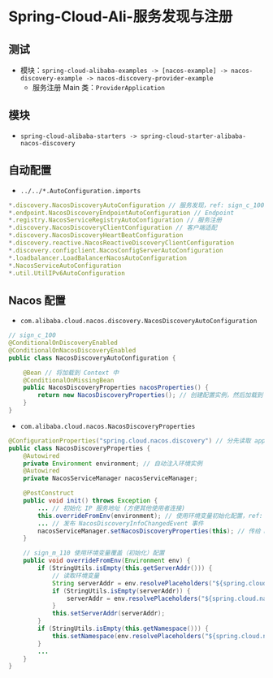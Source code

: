 # Spring-Cloud-Ali-服务发现与注册


## 测试
- 模块：`spring-cloud-alibaba-examples -> [nacos-example] -> nacos-discovery-example -> nacos-discovery-provider-example`
  - 服务注册 Main 类：`ProviderApplication`


## 模块
- `spring-cloud-alibaba-starters -> spring-cloud-starter-alibaba-nacos-discovery`


## 自动配置
- `../../*.AutoConfiguration.imports`
```js
*.discovery.NacosDiscoveryAutoConfiguration // 服务发现，ref: sign_c_100
*.endpoint.NacosDiscoveryEndpointAutoConfiguration // Endpoint
*.registry.NacosServiceRegistryAutoConfiguration // 服务注册
*.discovery.NacosDiscoveryClientConfiguration // 客户端适配
*.discovery.NacosDiscoveryHeartBeatConfiguration
*.discovery.reactive.NacosReactiveDiscoveryClientConfiguration
*.discovery.configclient.NacosConfigServerAutoConfiguration
*.loadbalancer.LoadBalancerNacosAutoConfiguration
*.NacosServiceAutoConfiguration
*.util.UtilIPv6AutoConfiguration
```


## Nacos 配置
- `com.alibaba.cloud.nacos.discovery.NacosDiscoveryAutoConfiguration`
```java
// sign_c_100
@ConditionalOnDiscoveryEnabled
@ConditionalOnNacosDiscoveryEnabled
public class NacosDiscoveryAutoConfiguration {

    @Bean // 将加载到 Context 中
    @ConditionalOnMissingBean
    public NacosDiscoveryProperties nacosProperties() {
        return new NacosDiscoveryProperties(); // 创建配置实例，然后加载到 Context 中，并由其进行初始化
    }
}
```

- `com.alibaba.cloud.nacos.NacosDiscoveryProperties`
```java
@ConfigurationProperties("spring.cloud.nacos.discovery") // 分先读取 application.properties 文件配置
public class NacosDiscoveryProperties {
    @Autowired
    private Environment environment; // 自动注入环境实例
    @Autowired
    private NacosServiceManager nacosServiceManager;

    @PostConstruct
    public void init() throws Exception {
        ... // 初始化 IP 服务地址 (方便其他使用者连接)
        this.overrideFromEnv(environment); // 使用环境变量初始化配置，ref: sign_m_110
        ... // 发布 NacosDiscoveryInfoChangedEvent 事件
        nacosServiceManager.setNacosDiscoveryProperties(this); // 传给 Manager
    }

    // sign_m_110 使用环境变量覆盖（初始化）配置
    public void overrideFromEnv(Environment env) {
        if (StringUtils.isEmpty(this.getServerAddr())) {
            // 读取环境变量
            String serverAddr = env.resolvePlaceholders("${spring.cloud.nacos.discovery.server-addr:}");
            if (StringUtils.isEmpty(serverAddr)) {
                serverAddr = env.resolvePlaceholders("${spring.cloud.nacos.server-addr:127.0.0.1:8848}");
            }
            this.setServerAddr(serverAddr);
        }
        if (StringUtils.isEmpty(this.getNamespace())) {
            this.setNamespace(env.resolvePlaceholders("${spring.cloud.nacos.discovery.namespace:}"));
        }
        ...
    }
}
```
